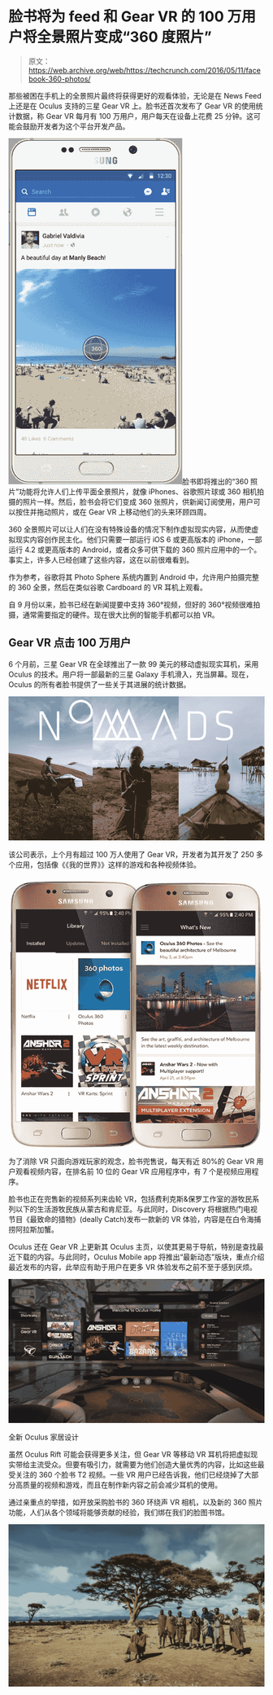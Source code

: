 # 脸书将为 feed 和 Gear VR 的 100 万用户将全景照片变成“360 度照片”

> 原文：<https://web.archive.org/web/https://techcrunch.com/2016/05/11/facebook-360-photos/>

那些被困在手机上的全景照片最终将获得更好的观看体验，无论是在 News Feed 上还是在 Oculus 支持的三星 Gear VR 上。脸书还首次发布了 Gear VR 的使用统计数据，称 Gear VR 每月有 100 万用户，用户每天在设备上花费 25 分钟。这可能会鼓励开发者为这个平台开发产品。

![Facebook 360 Photos 2](img/88f78a4153571813f8097257fc4eee0f.png)脸书即将推出的“360 照片”功能将允许人们上传平面全景照片，就像 iPhones、谷歌照片球或 360 相机拍摄的照片一样。然后，脸书会将它们变成 360 张照片，供新闻订阅使用，用户可以按住并拖动照片，或在 Gear VR 上移动他们的头来环顾四周。

360 全景照片可以让人们在没有特殊设备的情况下制作虚拟现实内容，从而使虚拟现实内容创作民主化。他们只需要一部运行 iOS 6 或更高版本的 iPhone，一部运行 4.2 或更高版本的 Android，或者众多可供下载的 360 照片应用中的一个。事实上，许多人已经创建了这些内容，这在以前很难看到。

作为参考，谷歌将其 Photo Sphere 系统内置到 Android 中，允许用户拍摄完整的 360 全景，然后在类似谷歌 Cardboard 的 VR 耳机上观看。

自 9 月份以来，脸书已经在新闻提要中支持 360°视频，但好的 360°视频很难拍摄，通常需要指定的硬件。现在很大比例的智能手机都可以拍 VR。

## Gear VR 点击 100 万用户

6 个月前，三星 Gear VR 在全球推出了一款 99 美元的移动虚拟现实耳机，采用 Oculus 的技术。用户将一部最新的三星 Galaxy 手机滑入，充当屏幕。现在，Oculus 的所有者脸书提供了一些关于其进展的统计数据。

![nomads_2560_v002](img/d9acf5ba1e202a7c355831b9196c8ac5.png)

该公司表示，上个月有超过 100 万人使用了 Gear VR，开发者为其开发了 250 多个应用，包括像《《我的世界》》这样的游戏和各种视频体验。

![gear-image-7](img/3ccdca63f72f6855a6a1b238e892e797.png)为了消除 VR 只面向游戏玩家的观念，脸书兜售说，每天有近 80%的 Gear VR 用户观看视频内容，在排名前 10 位的 Gear VR 应用程序中，有 7 个是视频应用程序。

脸书也正在兜售新的视频系列来齿轮 VR，包括费利克斯&保罗工作室的游牧民系列以下的生活游牧民族从蒙古和肯尼亚。与此同时，Discovery 将根据热门电视节目《最致命的猎物》(deally Catch)发布一款新的 VR 体验，内容是在白令海捕捞阿拉斯加蟹。

Oculus 还在 Gear VR 上更新其 Oculus 主页，以使其更易于导航，特别是查找最近下载的内容。与此同时，Oculus Mobile app 将推出“最新动态”版块，重点介绍最近发布的内容，此举应有助于用户在更多 VR 体验发布之前不至于感到厌烦。

![The new Oculus Home design](img/0d5f5ff8796f203aa70173d619ac282b.png)

全新 Oculus 家居设计

虽然 Oculus Rift 可能会获得更多关注，但 Gear VR 等移动 VR 耳机将把虚拟现实带给主流受众。但要有吸引力，就需要为他们创造大量优秀的内容，比如这些最受关注的 360 个脸书 T2 视频。一些 VR 用户已经告诉我，他们已经烧掉了大部分高质量的视频和游戏，而且在制作新内容之前会减少耳机的使用。

通过亲重点的举措，如开放采购脸书的 360 环绕声 VR 相机，以及新的 360 照片功能，人们从各个领域将能够贡献的经验，我们绑在我们的脸图书馆。

![Screen Shot 2016-05-11 at 1.02.04 PM](img/8a842736548ea87c626eb5eed5e223c3.png)
